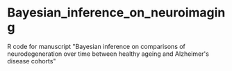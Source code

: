 # Bayesian_inference_on_neuroimaging
R code for manuscript "Bayesian inference on comparisons of neurodegeneration over time between healthy ageing and Alzheimer's disease cohorts"
